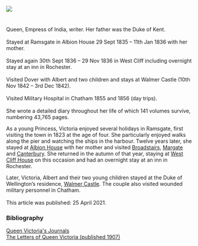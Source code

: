 <a href="https://www.kent-maps.online"><img src="https://kent-map.github.io/mdpress/juncture/ve-button.png"></a>
<param ve-config title="Queen Victoria (1819-1901)" author="Alyson Hunt" layout="vtl" banner="https://raw.githubusercontent.com/kent-map/images/main/banners/19c.jpg">

<param ve-entity eid="Q729006" aliases="Chatham">
<param ve-entity eid="Q736439" aliases="Ramsgate">
<param ve-entity eid="Q179224" aliases="Dover">
<param ve-entity eid="Q507517" aliases="Rochester">
<param ve-entity eid="Q2543161" aliases="Walmer Castle">

<!-- Base map centred on Canterbury -->
<param ve-map center="Q4949442" zoom="10">

<!-- Historical map layers -->
<param ve-map-layer active allmaps allmaps-id="d645df6b2e36d6f3" title="Kent OS 1863">

#

Queen, Empress of India, writer. Her father was the Duke of Kent.   
<br>
Stayed at Ramsgate in Albion House 29 Sept 1835 – 11th Jan 1836 with her mother.   
<br>
Stayed again 30th Sept 1836 – 29 Nov 1836 in West Cliff including overnight stay at an inn in Rochester.  
<br>
Visited Dover with Albert and two children and stays at Walmer Castle (10th Nov 1842 – 3rd Dec 1842).   
<br>
Visited Military Hospital in Chatham 1855 and 1856 (day trips).       
<br>
She wrote a detailed diary throughout her life of which 141 volumes survive, numbering 43,765 pages.   
<param ve-image url="https://upload.wikimedia.org/wikipedia/commons/4/45/Queen_Victoria_as_a_young_woman%2C_by_F.W._Wilkin_Wellcome_L0012031.jpg" label="Queen Victoria as a young woman, by F.W. Wilkin" attribution="Wellcome Collection Attribution 4.0 International (CC BY 4.0), via Wikimedia Commons">

As a young Princess, Victoria enjoyed several holidays in Ramsgate, first visiting the town in 1823 at the age of four. She particularly enjoyed walks along the pier and watching the ships in the harbour.  Twelve years later, she stayed at [Albion House](/19c/19c-victoria-albion-house) with her mother and visited [Broadstairs](/19c/19c-victoria-broadstairs), [Margate](/dickens/19c-margate/) and [Canterbury](/19c/19c-canterbury/). She returned in the autumn of that year, staying at [West Cliff House](/19c/19c-victoria-west-cliff) on this occasion and had an overnight stay at an inn in Rochester.  
<param ve-image url="https://stor.artstor.org/stor/8538611a-a4ed-4003-a5d6-fd5168d378cf" label="Pierremont House, Broadstairs" attribution="Photographed by Martin Crowther">
<param ve-map center="Q2543161" zoom="12">

Later, Victoria, Albert and their two young children stayed at the Duke of Wellington’s residence, [Walmer Castle](/19c/19c-victoria-walmer-castle). The couple also visited wounded military personnel in Chatham.
<br><br>
This article was published: 25 April 2021.
<param ve-image url="https://upload.wikimedia.org/wikipedia/commons/3/3a/Walmer_Castle_aerial_view.jpg" label="Walmer Castle, Aerial View" attribution="Lieven Smits, CC BY-SA 3.0, via Wikimedia Commons">
<param ve-map center="51.3319, 1.4183" zoom="15">

### Bibliography

[Queen Victoria's Journals](http://www.queenvictoriasjournals.org/home.do)   
[The Letters of Queen Victoria (published 1907)](https://archive.org/details/lettersofqueenvi01victuoft/page/n6)       
<param ve-image="https://upload.wikimedia.org/wikipedia/commons/3/33/Ramsgate_Sands.jpg" label="Ramsgate Sands" attribution="William Powell Frith, Public domain, via Wikimedia Commons">
 
